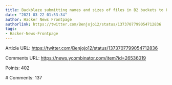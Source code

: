```yaml
---
title: Backblaze submitting names and sizes of files in B2 buckets to Facebook
date: "2021-03-22 01:53:34"
author: Hacker News Frontpage
authorlink: https://twitter.com/Benjojo12/status/1373707799054712836
tags:
- Hacker-News-Frontpage
---
```


<p>Article URL: <a href="https://twitter.com/Benjojo12/status/1373707799054712836">https://twitter.com/Benjojo12/status/1373707799054712836</a></p>
<p>Comments URL: <a href="https://news.ycombinator.com/item?id=26536019">https://news.ycombinator.com/item?id=26536019</a></p>
<p>Points: 402</p>
<p># Comments: 137</p>
